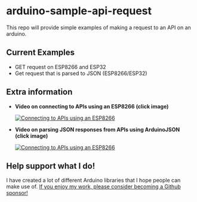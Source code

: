 # arduino-sample-api-request

This repo will provide simple examples of making a request to an API on an arduino.

## Current Examples

- GET request on ESP8266 and ESP32
- Get request that is parsed to JSON (ESP8266/ESP32)

## Extra information

- **Video on connecting to APIs using an ESP8266 (click image)**

  [![Connecting to APIs using an ESP8266](https://img.youtube.com/vi/HUjFMVOpXBM/0.jpg)](https://www.youtube.com/watch?v=HUjFMVOpXBM)
  
- **Video on parsing JSON responses from APIs using ArduinoJSON (click image)**

  [![Connecting to APIs using an ESP8266](https://img.youtube.com/vi/NYP_CxdYzLo/0.jpg)](https://www.youtube.com/watch?v=NYP_CxdYzLo)

## Help support what I do!

I have created a lot of different Arduino libraries that I hope people can make use of. [If you enjoy my work, please consider becoming a Github sponsor!](https://github.com/sponsors/witnessmenow/)
